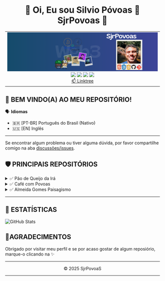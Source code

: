 ##  <h1 align="center">🚀 Oi, Eu sou Silvio Póvoas 👋  SjrPovoas 💪</h1>

<p align="center">
  <table>
    <tr>
      <td align="center">
        <img src="img/banner linkedin.png" alt="banner" />
        <br/>
        <a href="https://www.linkedin.com/in/sjrpovoas" target="_blank"><img src="https://img.shields.io/twitter/follow/sjrpovoas?style=for-the-badge&label=linkedin&labelColor=2196f3&color=2196f3&link=https%3A%2F%2Fwww.x.com%2Fsjrpovoas" target="_blank"></a>
        <a href="https://www.x.com/sjrpovoas" target="_blank"><img src="https://img.shields.io/twitter/follow/sjrpovoas?style=for-the-badge&logo=X&logoSize=250&label=%2F%20Twitter&labelColor=000000&color=000000&cacheSeconds=3600&link=https%3A%2F%2Fx.com%2Fsjrpovoas" target="_blank"></a>
        <a href="https://github.com/SjrPovoas" target="_blank"><img src="https://img.shields.io/twitter/follow/SjrPovoas?style=for-the-badge&logo=github&logoColor=%23ffffffff&logoSize=250&label=github&labelColor=%23666666&color=%23666666&cacheSeconds=3600&link=https%3A%2F%2Fgithub.com%2FSjrPovoas"></a>
        <a href="https://www.instagram.com/silviopovoasjunior" target="_blank"><img src="https://img.shields.io/twitter/follow/silviopovoasjunior?style=for-the-badge&logo=instagram&logoColor=%23ffffffff&logoSize=250&label=instagram&labelColor=%23ff6c3f&color=%23ff6c3f&cacheSeconds=3600&link=https%3A%2F%2Fwww.instagram.com%2Fsilviopovoasjunior" target="_blank"></a>
        <br/>
        <a href="https://linktr.ee/sjrpovoas" target="_blank">📫 Linktree</a>
      </td>
    </tr>
  </table>
</p>

## 👋 BEM VINDO(A) AO MEU REPOSITÓRIO!
🗣️ **Idiomas**
- 🇧🇷 [PT-BR] Português do Brasil (Nativo)
- 🇺🇸 [EN] Inglês
---
Se encontrar algum problema ou tiver alguma dúvida, por favor compartilhe comigo na aba [discussões/issues](https://github.com/SjrPovoas/SjrPovoas/issues).

## 🛡 PRINCIPAIS REPOSITÓRIOS
<details>
<summary>✅ Pão de Queijo da Irá</summary>
<ul>
<li>🔧 Tecnologias Usadas: HTML, CSS e JAVASCRIPT</li>
<li>deploy realizado: https://paodequeijodaira.vercel.app</li>
<li>PageSpeed Insights: (https://pagespeed.web.dev/analysis/https-paodequeijodaira-vercel-app/d1mwtkrzus?hl=pt_BR&form_factor=desktop)</li>  
</ul>
</details>

<details>
<summary>✅ Café com Povoas</summary>
<ul>
<li>🔧 Tecnologias Usadas: HTML, CSS e JAVASCRIPT</li>
<li>deploy realizado: https://cafecompovoas.vercel.app</li>
<li>PageSpeed Insights: https://pagespeed.web.dev/analysis/https-cafecompovoas-vercel-app/tafyxmjbs0?hl=pt_BR&form_factor=desktop</li>  
</ul>
</details>

<details>
<summary>✅ Almeida Gomes Paisagismo</summary>
<ul>
<li>🔧 Tecnologias Usadas: HTML, CSS e JAVASCRIPT</li>
<li>deploy realizado: https://almeida-gomes-paisagismo.vercel.app</li>
<li>PageSpeed Insights: (https://pagespeed.web.dev/analysis/https-almeida-gomes-paisagismo-vercel-app/7otia8un6d?utm_source=search_console&form_factor=desktop&hl=pt_BR)</li>  
</ul>
</details>


---



## 🔗 ESTATÍSTICAS

![GitHub Stats](https://github-readme-stats.vercel.app/api?username=SjrPovoas&show_icons=true&theme=tokyonight)
<!--
<img height="150px" src="https://github-readme-stats.vercel.app/api/top-langs/?username=SjrPovoas&layout=compact&theme=chartreuse-dark&count_private=true" />

<p>
  <img src="https://github-profile-trophy.vercel.app/?username=SjrPovoas&theme=algolia&row=1&column=5&margin-w=5" />
</p>

## 🧰 LINGUAGENS, HABILIDADE E FERRAMENTAS

<p align="center">
<p align="left">
    <a href="https://getbootstrap.com" target="_blank"><img src="https://raw.githubusercontent.com/devicons/devicon/master/icons/bootstrap/bootstrap-plain-wordmark.svg"alt="bootstrap" width="40" height="40" />
    </a>
    <a href="https://www.w3schools.com/css/" target="_blank"><img src="https://raw.githubusercontent.com/devicons/devicon/master/icons/css3/css3-original-wordmark.svg" alt="css3" width="40" height="40" />
    </a>
    <a href="https://www.w3.org/html/" target="_blank"> <img src="https://raw.githubusercontent.com/devicons/devicon/master/icons/html5/html5-original-wordmark.svg" alt="html5" width="40" height="40" />
    </a>
    <a href="https://developer.mozilla.org/en-US/docs/Web/JavaScript" target="_blank"><img src="https://raw.githubusercontent.com/devicons/devicon/master/icons/javascript/javascript-original.svg" alt="javascript" width="40" height="40" />
    </a>
    <a href="https://nodejs.org" target="_blank"> <img src="https://raw.githubusercontent.com/devicons/devicon/master/icons/nodejs/nodejs-original-wordmark.svg" alt="nodejs" width="40" height="40" />
    </a>
    <a href="https://www.python.org" target="_blank"> <img src="https://raw.githubusercontent.com/devicons/devicon/master/icons/python/python-original.svg" alt="python" width="40" height="40" /> </a>
    <a href="https://reactjs.org/" target="_blank"> <img src="https://raw.githubusercontent.com/devicons/devicon/master/icons/react/react-original-wordmark.svg" alt="react" width="40" height="40" />
    </a>
    <a href="https://reactnative.dev/" target="_blank"><img src="https://reactnative.dev/img/header_logo.svg" alt="reactnative" width="40" height="40" />
    </a>
    <a href="https://sass-lang.com" target="_blank"><img src="https://raw.githubusercontent.com/devicons/devicon/master/icons/sass/sass-original.svg" alt="sass" width="40" height="40" />
    </a>
    <a href="https://tailwindcss.com/" target="_blank"><img src="https://www.vectorlogo.zone/logos/tailwindcss/tailwindcss-icon.svg" alt="tailwind" width="40" height="40" />
    </a>
    <a href="https://www.typescriptlang.org/" target="_blank"><img src="https://raw.githubusercontent.com/devicons/devicon/master/icons/typescript/typescript-original.svg" alt="typescript" width="40" height="40" />
    </a>
-->
## 🎯AGRADECIMENTOS
Obrigado por visitar meu perfil e se por acaso gostar de algum reposiório, marque-o clicando na ✨

---
<p align="center">&COPY; 2025 SjrPovoaS</p>

---
<!--🔄🌍🏛✍️🎓🤝🔐🦾🖥️🔥🏅🏆-->
